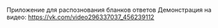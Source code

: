 Приложение для распознования бланков ответов
Демонстрация на видео: https://vk.com/video296337037_456239112
